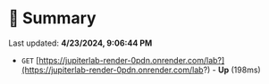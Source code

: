 # 📖 Summary
Last updated: **4/23/2024, 9:06:44 PM**

- `GET` [https://jupiterlab-render-0pdn.onrender.com/lab?](https://jupiterlab-render-0pdn.onrender.com/lab?) - **Up** (198ms)
